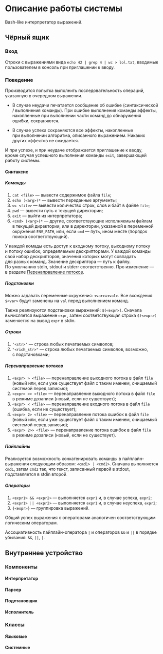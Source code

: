 # Описание работы системы

Bash-like интерпретатор выражений.

## Чёрный ящик

### Вход
Строки с выражениями вида `echo 42 | grep 4 | wc > lol.txt`, вводимые пользователем в консоль при приглашении к вводу.

### Поведение
Производится попытка выполнить последовательность операций, указанную в очередном выражении.

- В случае неудачи печатается сообщение об ошибке (синтаксической / выполнения команды). При ошибке выполнения команды эффекты, накопленные при выполнении части команд до обнаружения ошибки, сохраняются.

- В случае успеха сохраняются все эффекты, накопленные при выполнении алгоритма, описанного выражением. Никаких других эффектов не ожидается.

И при успехе, и при неудаче отображается приглашение к вводу, кроме случая успешного выполнения команды `exit`, завершающей работу системы.

#### Синтаксис

##### Команды

1. `cat <file>` — вывести содержимое файла `file`;
2. `echo (<arg>)*` — вывести переданные аргументы;
3. `wc <file>` — вывести количество строк, слов и байт в файле `file`;
4. `pwd` — вывести путь к текущей директории;
5. `exit` — выйти из интерпретатора;
6. `<cmd> (<arg>)*` — другие, соответствующие исполняемым файлам в текущей директории, или в директории, указанной в переменной окружения `ENV_PATH`, или, если `cmd` — путь, ином месте (порядок поиска соответствующий).

У каждой комады есть доступ к входному потоку, выходному потоку и потоку ошибок, определяемым дескрипторами. У каждой команды свой набор дескрипторов, значения которых могут совпадать для разных команд. Значение дескриптора — путь к файлу. По умолчанию stdin, stdout и stderr соответственно. Про изменение — в разделе [Перенаправление потоков](#перенаправление-потоков).

##### Подстановки

Можно задавать переменные окружения: `<var>=<val>`. Все вхождения `$<var>` будут заменены на `val` перед выполнением команд.

Также реализуются подстановки выражений: `$(<expr>)`. Сначала вычисляется выражение `expr`, затем соответствующая строка `$(<expr>)` заменяется на вывод `expr` в stdin.

##### Строки

1. `'<str>'` — строка любых печатаемых символов;
2. `"<rich_str>"` — строка любых печатаемых символов, возможно, с подстановками;

##### Перенаправление потоков

1. `<expr> > <file>` — перенаправление выходного потока в файл `file` (новый или, если уже существует файл с таким именем, очищаемый системой перед записью);
2. `<expr> >> <file>` — перенаправление выходного потока в файл `file` в режиме дозаписи (новый, если не существует);
3. `<expr> < <file>` — перенаправление входного потока в файл `file` (ошибка, если не существует);
4. `<expr> 2> <file>` — перенаправление потока ошибок в файл `file` (новый или, если уже существует файл с таким именем, очищаемый системой перед записью);
5. `<expr> 2>> <file>` — перенаправление потока ошибок в файл `file` в режиме дозаписи (новый, если не существует).

##### Пайплайны

Реализуется возможность конкатенировать команды в пайплайн-выражения следующим образом: `<cmd1> | <cmd2>`. Сначала выполняется `cmd1`, затем `cmd2` так, что текст, записанный первой в stdout, подставляется в stdin второй.

##### Операторы

1. `<expr1> && <expr2>` — выполняется `expr1` и, в случае успеха, `expr2`;
2. `<expr1> || <expr2>` — выполняется `expr1` и, в случае неуспеха, `expr2`;
3. `{<expr>}` — группировка выражений.

Общий успех выражения с операторами аналогичен соответствующим логическим операторам.

Ассоциативность пайплайн-оператора `|` и операторов `&&` и `||` в порядке убывания: `&&`, `||`, `|`.

## Внутреннее устройство

### Компоненты

#### Интерпретатор

#### Парсер

#### Подстановщик

#### Исполнитель

### Классы

#### Языковые

#### Системные
